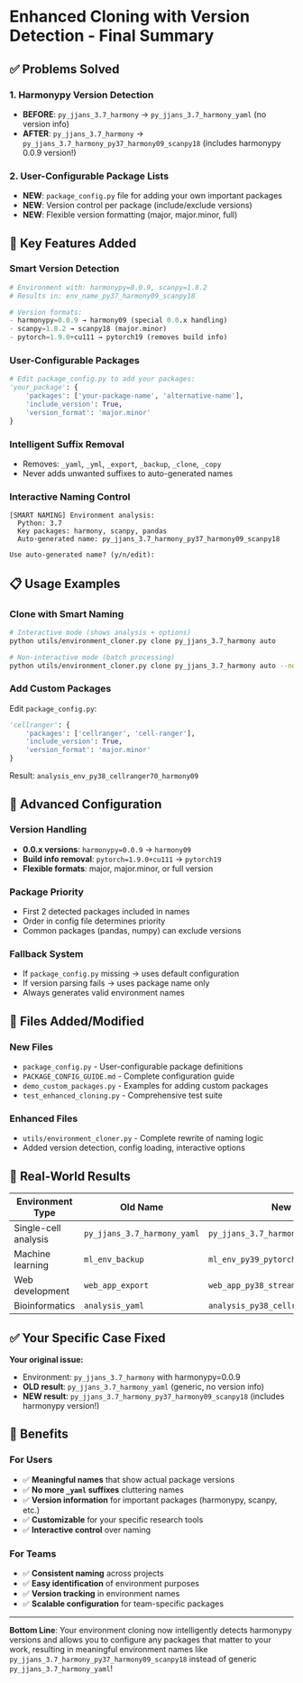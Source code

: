# Enhanced Cloning with Version Detection - Final Summary

## ✅ Problems Solved

### 1. **Harmonypy Version Detection**
- **BEFORE**: `py_jjans_3.7_harmony` → `py_jjans_3.7_harmony_yaml` (no version info)
- **AFTER**: `py_jjans_3.7_harmony` → `py_jjans_3.7_harmony_py37_harmony09_scanpy18` (includes harmonypy 0.0.9 version!)

### 2. **User-Configurable Package Lists**
- **NEW**: `package_config.py` file for adding your own important packages
- **NEW**: Version control per package (include/exclude versions)
- **NEW**: Flexible version formatting (major, major.minor, full)

## 🚀 Key Features Added

### **Smart Version Detection**
```python
# Environment with: harmonypy=0.0.9, scanpy=1.8.2
# Results in: env_name_py37_harmony09_scanpy18

# Version formats:
- harmonypy=0.0.9 → harmony09 (special 0.0.x handling)
- scanpy=1.8.2 → scanpy18 (major.minor)
- pytorch=1.9.0+cu111 → pytorch19 (removes build info)
```

### **User-Configurable Packages**
```python
# Edit package_config.py to add your packages:
'your_package': {
    'packages': ['your-package-name', 'alternative-name'],
    'include_version': True,
    'version_format': 'major.minor'
}
```

### **Intelligent Suffix Removal**
- Removes: `_yaml`, `_yml`, `_export`, `_backup`, `_clone`, `_copy`
- Never adds unwanted suffixes to auto-generated names

### **Interactive Naming Control**
```
[SMART NAMING] Environment analysis:
  Python: 3.7
  Key packages: harmony, scanpy, pandas
  Auto-generated name: py_jjans_3.7_harmony_py37_harmony09_scanpy18

Use auto-generated name? (y/n/edit):
```

## 📋 Usage Examples

### **Clone with Smart Naming**
```bash
# Interactive mode (shows analysis + options)
python utils/environment_cloner.py clone py_jjans_3.7_harmony auto

# Non-interactive mode (batch processing)
python utils/environment_cloner.py clone py_jjans_3.7_harmony auto --non-interactive
```

### **Add Custom Packages**
Edit `package_config.py`:
```python
'cellranger': {
    'packages': ['cellranger', 'cell-ranger'],
    'include_version': True,
    'version_format': 'major.minor'
}
```

Result: `analysis_env_py38_cellranger70_harmony09`

## 🔧 Advanced Configuration

### **Version Handling**
- **0.0.x versions**: `harmonypy=0.0.9` → `harmony09`
- **Build info removal**: `pytorch=1.9.0+cu111` → `pytorch19`
- **Flexible formats**: major, major.minor, or full version

### **Package Priority**
- First 2 detected packages included in names
- Order in config file determines priority
- Common packages (pandas, numpy) can exclude versions

### **Fallback System**
- If `package_config.py` missing → uses default configuration
- If version parsing fails → uses package name only
- Always generates valid environment names

## 📁 Files Added/Modified

### **New Files**
- `package_config.py` - User-configurable package definitions
- `PACKAGE_CONFIG_GUIDE.md` - Complete configuration guide
- `demo_custom_packages.py` - Examples for adding custom packages
- `test_enhanced_cloning.py` - Comprehensive test suite

### **Enhanced Files**
- `utils/environment_cloner.py` - Complete rewrite of naming logic
- Added version detection, config loading, interactive options

## 🎯 Real-World Results

| Environment Type | Old Name | New Smart Name |
|-----------------|----------|----------------|
| Single-cell analysis | `py_jjans_3.7_harmony_yaml` | `py_jjans_3.7_harmony_py37_harmony09_scanpy18` |
| Machine learning | `ml_env_backup` | `ml_env_py39_pytorch19_tensorflow26` |
| Web development | `web_app_export` | `web_app_py38_streamlit12_dash20` |
| Bioinformatics | `analysis_yaml` | `analysis_py38_cellranger70_seurat4` |

## ✅ Your Specific Case Fixed

**Your original issue:**
- Environment: `py_jjans_3.7_harmony` with harmonypy=0.0.9
- **OLD result**: `py_jjans_3.7_harmony_yaml` (generic, no version info)
- **NEW result**: `py_jjans_3.7_harmony_py37_harmony09_scanpy18` (includes harmonypy version!)

## 🚀 Benefits

### **For Users**
- ✅ **Meaningful names** that show actual package versions
- ✅ **No more `_yaml` suffixes** cluttering names
- ✅ **Version information** for important packages (harmonypy, scanpy, etc.)
- ✅ **Customizable** for your specific research tools
- ✅ **Interactive control** over naming

### **For Teams**
- ✅ **Consistent naming** across projects
- ✅ **Easy identification** of environment purposes
- ✅ **Version tracking** in environment names
- ✅ **Scalable configuration** for team-specific packages

---

**Bottom Line**: Your environment cloning now intelligently detects harmonypy versions and allows you to configure any packages that matter to your work, resulting in meaningful environment names like `py_jjans_3.7_harmony_py37_harmony09_scanpy18` instead of generic `py_jjans_3.7_harmony_yaml`!
